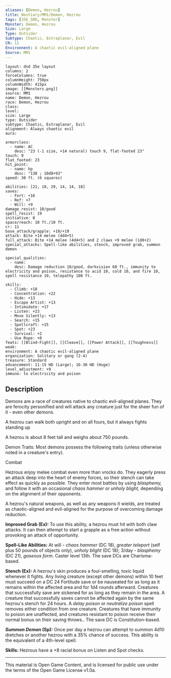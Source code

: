 ```yaml
---
aliases: [Demon, Hezrou]
title: Bestiary/MM1/Demon, Hezrou
tags: [35E_SRD, Monster]
Monster: Demon, Hezrou
Size: Large
Type: Outsider
Subtype: Chaotic, Extraplanar, Evil
CR: 11
Environnent: A chaotic evil-aligned plane
Source: MM1
---
```


```statblock
layout: dnd 35e layout
columns: 2
forceColumns: true
columnHeight: 750px
columnWidth: 415px
image: [[Monsters.png]]
source: MM1
name: Demon, Hezrou
race: Demon, Hezrou
class: 
level: 
size: Large
type: Outsider
subtype: Chaotic, Extraplanar, Evil
alignment: Always chaotic evil
aura: 

armorclass:
  - name: AC
    desc: "23 (-1 size, +14 natural) touch 9, flat-footed 23"
touch: 9
flat_footed: 23
hit_point:
  - name: hp
    desc: "138 ; 10d8+93"
speed: 30 ft. (6 squares)

abilities: [21, 10, 29, 14, 14, 18]
saves:
  - Fort: +16
  - Ref: +7
  - Will: +9
damage_resist: 10/good
spell_resist: 19
initiative: 0
space/reach: 10 ft./10 ft.
cr: 11
base_attack/grapple: +10/+19
attack: Bite +14 melee (4d4+5)
full_attack: Bite +14 melee (4d4+5) and 2 claws +9 melee (1d8+2)
special_attacks: Spell-like abilities, stench, improved grab, summon demon

special_qualities:
  - name: 
    desc: Damage reduction 10/good, darkvision 60 ft., immunity to electricity and poison, resistance to acid 10, cold 10, and fire 10, spell resistance 19, telepathy 100 ft.

skills:
  - Climb: +18
  - Concentration: +22
  - Hide: +13
  - Escape Artist: +13
  - Intimidate: +17
  - Listen: +23
  - Move Silently: +13
  - Search: +15
  - Spellcraft: +15
  - Spot: +23
  - Survival: +2
  - Use Rope: +0
feats: [[Blind-Fight]], [[Cleave]], [[Power Attack]], [[Toughness]]
weak: 
environment: A chaotic evil-aligned plane
organization: Solitary or gang (2-4)
treasure: Standard
advancement: 11-15 HD (Large); 16-30 HD (Huge)
level_adjustment: +9
immune: to electricity and poison
```

## Description

<p>Demons are a race of creatures native to chaotic evil-aligned planes. They are ferocity personified and will attack any creature just for the sheer fun of it - even other demons.</p>
<p>A hezrou can walk both upright and on all fours, but it always fights standing up</p>
<p>A hezrou is about 8 feet tall and weighs about 750 pounds.</p>
<p>Demon Traits: Most demons possess the following traits (unless otherwise noted in a creature's entry).</p>
<p>Combat</p>
<p>Hezrous enjoy melee combat even more than vrocks do. They eagerly press an attack deep into the heart of enemy forces, so their stench can take effect as quickly as possible. They enter most battles by using <i>blasphemy,</i> and follow it with an occasional <i>chaos hammer</i> or <i>unholy blight,</i> depending on the alignment of their opponents.</p>
<p>A hezrou's natural weapons, as well as any weapons it wields, are treated as chaotic-aligned and evil-aligned for the purpose of overcoming damage reduction.</p>
<p>
            <b>Improved Grab (Ex):</b> To use this ability, a hezrou must hit with both claw attacks. It can then attempt to start a grapple as a free action without provoking an attack of opportunity.</p>
<p>
            <b>Spell-Like Abilities:</b> At will - <i>chaos hammer</i> (DC 18), <i>greater teleport</i> (self plus 50 pounds of objects only), <i>unholy blight</i> (DC 18); 3/day - <i>blasphemy</i> (DC 21), <i>gaseous form.</i> Caster level 13th. The save DCs are Charisma-based.</p>
<p>
            <b>Stench (Ex):</b> A hezrou's skin produces a foul-smelling, toxic liquid whenever it fights. Any living creature (except other demons) within 10 feet must succeed on a DC 24 Fortitude save or be nauseated for as long as it remains within the affected area and for 1d4 rounds afterward. Creatures that successfully save are sickened for as long as they remain in the area. A creature that successfully saves cannot be affected again by the same hezrou's stench for 24 hours. A <i>delay poison</i> or <i>neutralize poison</i> spell removes either condition from one creature. Creatures that have immunity to poison are unaffected, and creatures resistant to poison receive their normal bonus on their saving throws.. The save DC is Constitution-based.</p>
<p>
            <b>
              <i>Summon Demon</i> (Sp):</b> Once per day a hezrou can attempt to summon 4d10 dretches or another hezrou with a 35% chance of success. This ability is the equivalent of a 4th-level spell.</p>
<p>
            <b>Skills:</b> Hezrous have a +8 racial bonus on Listen and Spot checks.</p>

---

This material is Open Game Content, and is licensed for public use under
the terms of the Open Game License v1.0a.
